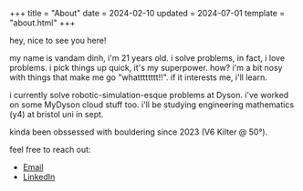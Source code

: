 +++
title = "About"
date = 2024-02-10
updated = 2024-07-01
template = "about.html"
+++

hey, nice to see you here!

my name is vandam dinh, i'm 21 years old. i solve problems, in fact, i love problems. i pick things up quick, it's my superpower. how? i'm a bit nosy with things that make me go "whatttttttt!!". if it interests me, i'll learn.

i currently solve robotic-simulation-esque problems at Dyson. i've worked on some MyDyson cloud stuff too. i'll be studying engineering mathematics (y4) at bristol uni in sept.

kinda been obssessed with bouldering since 2023 (V6 Kilter @ 50°).

feel free to reach out:

- [Email](mailto:hi@vandamdinh.com)
- [LinkedIn](https://www.linkedin.com/in/vandamd)

